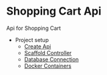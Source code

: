 # Shopping Cart Api
Api for Shopping Cart

* Project setup 
    * [Create Api](./docs/create_api.md)
    * [Scaffold Controller](./docs/scaffold_controller.md)
    * [Database Connection](./docs/database_connection.md)
    * [Docker Containers](./docs/docker_containers.md)